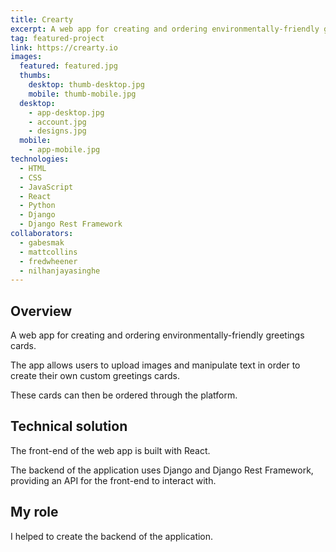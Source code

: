 ```yaml
---
title: Crearty
excerpt: A web app for creating and ordering environmentally-friendly greetings cards
tag: featured-project
link: https://crearty.io
images:
  featured: featured.jpg
  thumbs:
    desktop: thumb-desktop.jpg
    mobile: thumb-mobile.jpg
  desktop:
    - app-desktop.jpg
    - account.jpg
    - designs.jpg
  mobile:
    - app-mobile.jpg
technologies:
  - HTML
  - CSS
  - JavaScript
  - React
  - Python
  - Django
  - Django Rest Framework
collaborators:
  - gabesmak
  - mattcollins
  - fredwheener
  - nilhanjayasinghe
---
```


## Overview

A web app for creating and ordering environmentally-friendly greetings cards.

The app allows users to upload images and manipulate text in order to create their own custom greetings cards.

These cards can then be ordered through the platform.


## Technical solution

The front-end of the web app is built with React.

The backend of the application uses Django and Django Rest Framework, providing an API for the front-end to interact with.


## My role

I helped to create the backend of the application.
